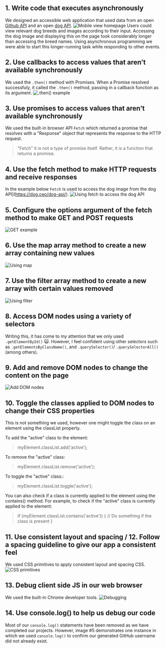 ## 1. Write code that executes asynchronously

We designed an accessible web application that used data from an open [Github API](https://docs.github.com/en/rest?apiVersion=2022-11-28) and an open [dog API](https://dog.ceo/dog-api/). 
![Mobile view homepage](/Images/HTTP/mobile%20first.png)
Users could view relevant dog breeds and images according to their input. Accessing the dog image and displaying this on the page took considerably longer than accessing the breed names. Using asynchronous programming we were able to start this longer-running task while responding to other events.

## 2. Use callbacks to access values that aren’t available synchronously

We used the ```.then()``` method with Promises. When a Promise resolved successfuly, it called the ```.then()``` method, passing in a callback function as its argument.
![.then() example](/Images/HTTP/then.png)

## 3. Use promises to access values that aren’t available synchronously

We used the built-in browser API ```Fetch``` which returned a promise that resolves with a "Response" object that represents the response to the HTTP request.

> "Fetch" it is not a type of promise itself. Rather, it is a function that returns a promise.

## 4. Use the fetch method to make HTTP requests and receive responses

In the example below ```Fetch``` is used to access the dog image from the dog API](https://dog.ceo/dog-api/).
![Using fetch to access the dog API](/Images/HTTP/getDog()%20fetch.png)

## 5. Configure the options argument of the fetch method to make GET and POST requests
![GET example](/Images/HTTP/GET.png)

## 6. Use the map array method to create a new array containing new values
![Using map](/Images/HTTP/map().png)

## 7. Use the filter array method to create a new array with certain values removed
![Using filter](/Images/HTTP/filter.png)

## 8. Access DOM nodes using a variety of selectors

Writing this, it has come to my attention that we only used ```.getElementById()``` 🙀. However, I feel confident using other selectors such as ```.getElementsByClassName()```, and ```.querySelector()```/ ```.querySelectorAll()``` (among others).

## 9. Add and remove DOM nodes to change the content on the page
![Add DOM nodes](/Images/HTTP/add%20dom%20nodes.png)

## 10. Toggle the classes applied to DOM nodes to change their CSS properties

This is not something we used, however one might toggle the class on an element using the classList property. 

To add the "active" class to the element:
> myElement.classList.add('active');

To remove the "active" class:
> myElement.classList.remove('active');

To toggle the "active" class::
> myElement.classList.toggle('active');

You can also check if a class is currently applied to the element using the contains() method. For example, to check if the "active" class is currently applied to the element:
> if (myElement.classList.contains('active')) {
  // Do something if the class is present
}

## 11. Use consistent layout and spacing / 12. Follow a spacing guideline to give our app a consistent feel

We used CSS primitives to apply consistent layout and spacing CSS.
![CSS primitives](/Images/HTTP/CSS%20primitives.png)


## 13. Debug client side JS in our web browser

We used the built-in Chrome developer tools.
![Debugging](/Images/HTTP/Inspect%20Network%20DevTools%20scrnshot.png)

## 14. Use console.log() to help us debug our code

Most of our ```console.log()``` statements have been removed as we have completed our projects. However, image #5 demonstrates one instance in which we used ```console.log()``` to confirm our generated GitHub username did not already exist.
